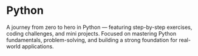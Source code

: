 # Python
A journey from zero to hero in Python — featuring step-by-step exercises, coding challenges, and mini projects. Focused on mastering Python fundamentals, problem-solving, and building a strong foundation for real-world applications.

